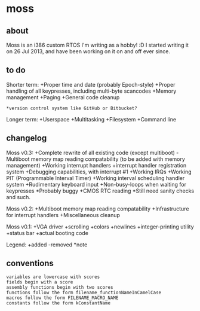 # moss

## about
Moss is an i386 custom RTOS I'm writing as a hobby! :D I started writing it on 26 Jul 2013, and have been working on it on and off ever since.

## to do

Shorter term:
	+Proper time and date (probably Epoch-style)
	+Proper handling of all keypresses, including multi-byte scancodes
	+Memory management
		+Paging
	+General code cleanup

	*version control system like GitHub or Bitbucket?

Longer term:
	+Userspace
	+Multitasking
	+Filesystem
	+Command line

## changelog

Moss v0.3:
	+Complete rewrite of all existing code (except multiboot)
	-Multiboot memory map reading compatability (to be added with memory
	 management)
	+Working interrupt handlers
		+interrupt handler registration system
		+Debugging capabilities, with interrupt #1
	+Working IRQs
		+Working PIT (Programmable Interval Timer)
			+Working interval scheduling handler system
		+Rudimentary keyboard input
			+Non-busy-loops when waiting for keypresses
			*Probably buggy
	+CMOS RTC reading
		*Still need sanity checks and such.

Moss v0.2:
	+Multiboot memory map reading compatability
	+Infrastructure for interrupt handlers
	+Miscellaneous cleanup

Moss v0.1:
	+VGA driver
		+scrolling
		+colors
		+newlines
	+integer-printing utility
	+status bar
	+actual booting code

Legend:
	+added
	-removed
	*note

## conventions
	variables are lowercase with scores
	fields begin with a score
	assembly functions begin with two scores
	functions follow the form filename_functionNameInCamelCase
	macros follow the form FILENAME_MACRO_NAME
	constants follow the form kConstantName
